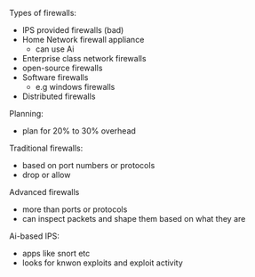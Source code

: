 Types of firewalls:

- IPS provided firewalls (bad)
- Home Network firewall appliance 
    - can use Ai
- Enterprise class network firewalls
- open-source firewalls
- Software firewalls 
    - e.g windows firewalls
- Distributed firewalls

Planning:

- plan for 20% to 30% overhead

Traditional firewalls:

- based on port numbers or protocols
- drop or allow

Advanced firewalls

- more than ports or protocols
- can inspect packets and shape them based on what they are

Ai-based IPS:

- apps like snort etc
- looks for knwon exploits and exploit activity